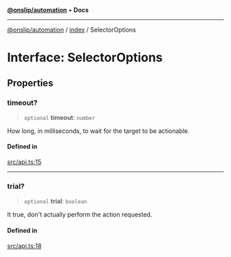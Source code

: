 [**@onslip/automation**](../../README.md) • **Docs**

***

[@onslip/automation](../../README.md) / [index](../README.md) / SelectorOptions

# Interface: SelectorOptions

## Properties

### timeout?

> `optional` **timeout**: `number`

How long, in milliseconds, to wait for the target to be actionable.

#### Defined in

[src/api.ts:15](https://github.com/Onslip/automation/blob/aed87d3401609cf5df05adc6d1563b1b99f345fe/src/api.ts#L15)

***

### trial?

> `optional` **trial**: `boolean`

It true, don't actually perform the action requested.

#### Defined in

[src/api.ts:18](https://github.com/Onslip/automation/blob/aed87d3401609cf5df05adc6d1563b1b99f345fe/src/api.ts#L18)
